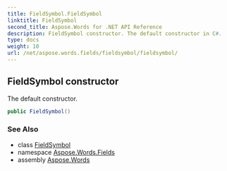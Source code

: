 ```yaml
---
title: FieldSymbol.FieldSymbol
linktitle: FieldSymbol
second_title: Aspose.Words for .NET API Reference
description: FieldSymbol constructor. The default constructor in C#.
type: docs
weight: 10
url: /net/aspose.words.fields/fieldsymbol/fieldsymbol/
---
```

## FieldSymbol constructor

The default constructor.

```csharp
public FieldSymbol()
```

### See Also

* class [FieldSymbol](../)
* namespace [Aspose.Words.Fields](../../fieldsymbol/)
* assembly [Aspose.Words](../../../)
